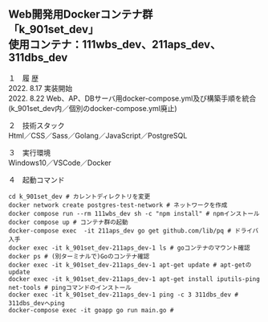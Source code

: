 Web開発用Dockerコンテナ群  
「k_901set_dev」  
使用コンテナ：111wbs_dev、211aps_dev、311dbs_dev  
---

１　履 歴  
2022. 8.17 実装開始  
2022. 8.22 Web、AP、DBサーバ用docker-compose.yml及び構築手順を統合(k_901set_dev内／個別のdocker-compose.yml廃止)  

２　技術スタック  
Html／CSS／Sass／Golang／JavaScript／PostgreSQL  

３　実行環境  
Windows10／VSCode／Docker  

４　起動コマンド
```
cd k_901set_dev # カレントディレクトリを変更
docker network create postgres-test-network # ネットワークを作成
docker compose run --rm 111wbs_dev sh -c "npm install" # npmインストール
docker compose up # コンテナ群の起動
docker-compose exec  -it 211aps_dev go get github.com/lib/pq # ドライバ入手
docker exec -it k_901set_dev-211aps_dev-1 ls # goコンテナのマウント確認
docker ps # (別ターミナルで)Goのコンテナ確認
docker exec -it k_901set_dev-211aps_dev-1 apt-get update # apt-getのupdate
docker exec -it k_901set_dev-211aps_dev-1 apt-get install iputils-ping net-tools # pingコマンドのインストール
docker exec -it k_901set_dev-211aps_dev-1 ping -c 3 311dbs_dev # 311dbs_devへping
docker-compose exec -it goapp go run main.go # 
```

<!--
３　今後の課題（覚え書き）  
①引き続きローカルのOSにはDocker Desktop for Windows以外のミドルウェアをインストールせず開発環境はDocker上に構築すること  
②「create-react-app」を使用せずに開発用コンテナを作成すること  
③「docker-compose.yml」ファイルをルートディレクトリ「myportfolio_k」直下で一つにまとめること  
-->
